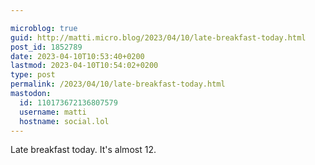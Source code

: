 ```yaml
---

microblog: true
guid: http://matti.micro.blog/2023/04/10/late-breakfast-today.html
post_id: 1852789
date: 2023-04-10T10:53:40+0200
lastmod: 2023-04-10T10:54:02+0200
type: post
permalink: /2023/04/10/late-breakfast-today.html
mastodon:
  id: 110173672136807579
  username: matti
  hostname: social.lol
---
```

Late breakfast today. It's almost 12.
